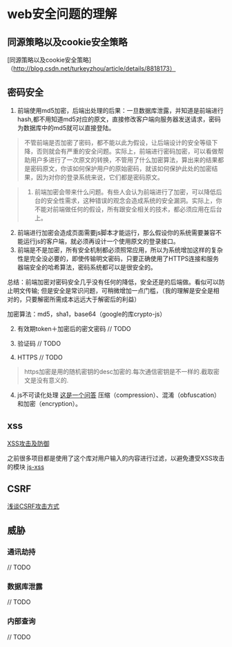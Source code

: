 # web安全问题的理解

## 同源策略以及cookie安全策略
[同源策略以及cookie安全策略]（http://blog.csdn.net/turkeyzhou/article/details/8818173）

## 密码安全

1. 前端使用md5加密，后端出处理的后果：一旦数据库泄露，并知道是前端进行hash,都不用知道md5对应的原文，直接修改客户端向服务器发送请求，密码为数据库中的md5就可以直接登陆。

>不管前端是否加密了密码，都不能以此为假设，让后端设计的安全等级下降，否则就会有严重的安全问题。实际上，前端进行密码加密，可以看做帮助用户多进行了一次原文的转换，不管用了什么加密算法，算出来的结果都是密码原文，你该如何保护用户的原始密码，就该如何保护此处的加密结果，因为对你的登录系统来说，它们都是密码原文。

>1. 前端加密会带来什么问题。有些人会认为前端进行了加密，可以降低后台的安全性需求，这种错误的观念会造成系统的安全漏洞。实际上，你不能对前端做任何的假设，所有跟安全相关的技术，都必须应用在后台上。
2. 前端进行加密会造成页面需要js脚本才能运行，那么假设你的系统需要兼容不能运行js的客户端，就必须再设计一个使用原文的登录接口。
3. 前端是不是加密，所有安全机制都必须照常应用，所以为系统增加这样的复杂性是完全没必要的，即使传输明文密码，只要正确使用了HTTPS连接和服务器端安全的哈希算法，密码系统都可以是很安全的。

总结：前端加密对密码安全几乎没有任何的降低，安全还是的后端做。看似可以防止明文传输;
但是安全是常识问题，可稍微增加一点门槛，（我的理解是安全是相对的，只要解密所需成本远远大于解密后的利益）

加密算法：md5，sha1，base64（google的库crypto-js）

2. 有效期token＋加密后的密文密码
// TODO

3. 验证码
// TODO

3. HTTPS
// TODO

>https加密是用的随机密钥的desc加密的.每次通信密钥是不一样的.截取密文是没有意义的.

4. js不可读化处理
[这是一个问答](https://www.zhihu.com/question/28468459)
压缩（compression）、混淆（obfuscation） 和加密（encryption）。

## xss

[XSS攻击及防御](http://blog.csdn.net/ghsau/article/details/17027893)

之前很多项目都是使用了这个库对用户输入的内容进行过滤，以避免遭受XSS攻击的模块
[js-xss](https://github.com/leizongmin/js-xss/blob/master/README.zh.md)

## CSRF

[浅谈CSRF攻击方式](https://www.cnblogs.com/hyddd/archive/2009/04/09/1432744.html)

## 威胁
### 通讯劫持
// TODO

### 数据库泄露
// TODO

### 内部查询
// TODO